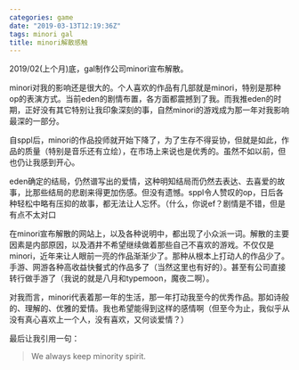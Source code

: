 ```yaml
---
categories: game
date: "2019-03-13T12:19:36Z"
tags: minori gal
title: minori解散感触
---
```


2019/02(上个月)底，gal制作公司minori宣布解散。

<!--more-->

minori对我的影响还是很大的。个人喜欢的作品有几部就是minori，特别是那种op的表演方式。当前eden的剧情布置，各方面都震撼到了我。而我推eden的时期，正好没有其它特别让我印象深刻的事，自然minori的游戏成为那一年对我影响最深的一部分。


自sppl后，minori的作品投师就开始下降了，为了生存不得妥协，但就是如此，作品的质量（特别是音乐还有立绘），在市场上来说也是优秀的。虽然不如以前，但也仍让我感到开心。



eden确定的结局，仍然谱写出的爱情，这种明知结局而仍然去表达、去喜爱的故事，比那些结局的悲剧来得更加伤感。但没有遗憾。sppl令人赞叹的op，日后各种轻松中略有压抑的故事，都无法让人忘怀。（什么，你说ef？剧情是不错，但是有点不太对口



在minori宣布解散的网站上，以及各种说明中，都出现了小众派一词。解散的主要因素是内部原因，以及酒井不希望继续做着那些自己不喜欢的游戏。不仅仅是minori，近年来让人眼前一亮的作品渐渐少了。那种从根本上打动人的作品少了。手游、网游各种高收益快餐式的作品多了（当然这里也有好的）。甚至有公司直接转行做手游了（我说的就是八月和typemoon，魔夜二啊）。



对我而言，minori代表着那一年的生活，那一年打动我至今的优秀作品。那如诗般的、理解的、优雅的爱情。我也希望能得到这样的感情啊（但至今为止，我似乎从没有真心喜欢上一个人，没有喜欢，又何谈爱情？）



最后让我引用一句：



> We always keep minority spirit.
